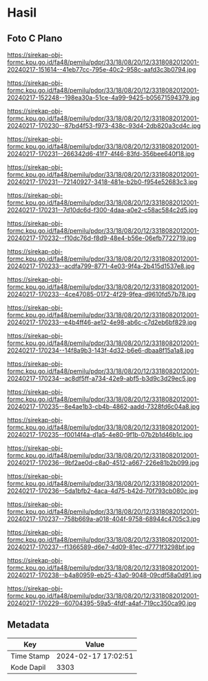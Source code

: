 # Hasil

## Foto C Plano

https://sirekap-obj-formc.kpu.go.id/fa48/pemilu/pdpr/33/18/08/20/12/3318082012001-20240217-151614--41eb77cc-795e-40c2-958c-aafd3c3b0794.jpg

https://sirekap-obj-formc.kpu.go.id/fa48/pemilu/pdpr/33/18/08/20/12/3318082012001-20240217-152248--198ea30a-51ce-4a99-9425-b05671594379.jpg

https://sirekap-obj-formc.kpu.go.id/fa48/pemilu/pdpr/33/18/08/20/12/3318082012001-20240217-170230--87bd4f53-f973-438c-93d4-2db820a3cd4c.jpg

https://sirekap-obj-formc.kpu.go.id/fa48/pemilu/pdpr/33/18/08/20/12/3318082012001-20240217-170231--266342d6-41f7-4f46-83fd-356bee640f18.jpg

https://sirekap-obj-formc.kpu.go.id/fa48/pemilu/pdpr/33/18/08/20/12/3318082012001-20240217-170231--72140927-3418-481e-b2b0-f954e52683c3.jpg

https://sirekap-obj-formc.kpu.go.id/fa48/pemilu/pdpr/33/18/08/20/12/3318082012001-20240217-170231--7d10dc6d-f300-4daa-a0e2-c58ac584c2d5.jpg

https://sirekap-obj-formc.kpu.go.id/fa48/pemilu/pdpr/33/18/08/20/12/3318082012001-20240217-170232--f10dc76d-f8d9-48e4-b56e-06efb7722719.jpg

https://sirekap-obj-formc.kpu.go.id/fa48/pemilu/pdpr/33/18/08/20/12/3318082012001-20240217-170233--acdfa799-8771-4e03-9f4a-2b415d1537e8.jpg

https://sirekap-obj-formc.kpu.go.id/fa48/pemilu/pdpr/33/18/08/20/12/3318082012001-20240217-170233--4ce47085-0172-4f29-9fea-d9610fd57b78.jpg

https://sirekap-obj-formc.kpu.go.id/fa48/pemilu/pdpr/33/18/08/20/12/3318082012001-20240217-170233--e4b4ff46-ae12-4e98-ab6c-c7d2eb6bf829.jpg

https://sirekap-obj-formc.kpu.go.id/fa48/pemilu/pdpr/33/18/08/20/12/3318082012001-20240217-170234--14f8a9b3-143f-4d32-b6e6-dbaa8f15a1a8.jpg

https://sirekap-obj-formc.kpu.go.id/fa48/pemilu/pdpr/33/18/08/20/12/3318082012001-20240217-170234--ac8df5ff-a734-42e9-abf5-b3d9c3d29ec5.jpg

https://sirekap-obj-formc.kpu.go.id/fa48/pemilu/pdpr/33/18/08/20/12/3318082012001-20240217-170235--8e4ae1b3-cb4b-4862-aadd-7328fd6c04a8.jpg

https://sirekap-obj-formc.kpu.go.id/fa48/pemilu/pdpr/33/18/08/20/12/3318082012001-20240217-170235--f0014f4a-d1a5-4e80-9f1b-07b2b1d46b1c.jpg

https://sirekap-obj-formc.kpu.go.id/fa48/pemilu/pdpr/33/18/08/20/12/3318082012001-20240217-170236--9bf2ae0d-c8a0-4512-a667-226e81b2b099.jpg

https://sirekap-obj-formc.kpu.go.id/fa48/pemilu/pdpr/33/18/08/20/12/3318082012001-20240217-170236--5da1bfb2-4aca-4d75-b42d-70f793cb080c.jpg

https://sirekap-obj-formc.kpu.go.id/fa48/pemilu/pdpr/33/18/08/20/12/3318082012001-20240217-170237--758b669a-a018-404f-9758-68944c4705c3.jpg

https://sirekap-obj-formc.kpu.go.id/fa48/pemilu/pdpr/33/18/08/20/12/3318082012001-20240217-170237--f1366589-d6e7-4d09-81ec-d7771f3298bf.jpg

https://sirekap-obj-formc.kpu.go.id/fa48/pemilu/pdpr/33/18/08/20/12/3318082012001-20240217-170238--b4a80959-eb25-43a0-9048-09cdf58a0d91.jpg

https://sirekap-obj-formc.kpu.go.id/fa48/pemilu/pdpr/33/18/08/20/12/3318082012001-20240217-170229--60704395-59a5-4fdf-a4af-719cc350ca90.jpg


## Metadata

| Key        | Value               |
| ---------- | ------------------- |
| Time Stamp | 2024-02-17 17:02:51 |
| Kode Dapil | 3303                |



